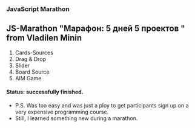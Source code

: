 ### JavaScript Marathon  


## JS-Marathon "Марафон: 5 дней 5 проектов " from Vladilen Minin

1. Cards-Sources
2. Drag & Drop
3. Slider
4. Board Source
5. AIM Game

#### Status: successfully finished.


* P.S. Was too easy and was just a ploy to get participants sign up on a very expensive programming course.
* Still, I learned something new during a marathon.

